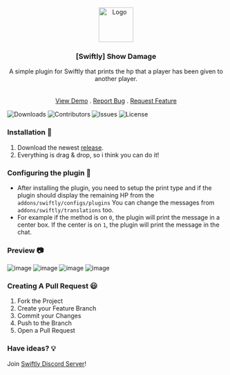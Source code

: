 <br/>
<p align="center">
  <a href="https://github.com/moongetsu/swiftly_showdamage">
    <img src="https://media.discordapp.net/attachments/979452783466000466/1168236894652469248/Swiftly_Logo.png?ex=6575f264&is=65637d64&hm=dd2834983bebeab98d7febd44bb3bd20e9aded13ecefac63cc990b222a9d9e9e&=&format=webp&quality=lossless&width=468&height=468" alt="Logo" width="80" height="80">
  </a>

  <h3 align="center">[Swiftly] Show Damage</h3>

  <p align="center">
    A simple plugin for Swiftly that prints the hp that a player has been given to another player.
    <br/>
    <br/>
    <br/>
    <a href="https://github.com/moongetsu/swiftly_showdamage">View Demo</a>
    .
    <a href="https://github.com/moongetsu/swiftly_showdamage/issues">Report Bug</a>
    .
    <a href="https://github.com/moongetsu/swiftly_showdamage/issues">Request Feature</a>
  </p>
</p>

![Downloads](https://img.shields.io/github/downloads/moongetsu/swiftly_showdamage/total) ![Contributors](https://img.shields.io/github/contributors/moongetsu/swiftly_showdamage?color=dark-green) ![Issues](https://img.shields.io/github/issues/moongetsu/swiftly_showdamage) ![License](https://img.shields.io/github/license/moongetsu/swiftly_showdamage) 

### Installation 👀

1. Download the newest [release](https://github.com/moongetsu/swiftly_showdamage/releases).
2. Everything is drag & drop, so i think you can do it!

### Configuring the plugin 🧐

* After installing the plugin, you need to setup the print type and if the plugin should display the remaining HP from the `addons/swiftly/configs/plugins` You can change the messages from `addons/swiftly/translations` too.
* For example if the method is on `0`, the plugin will print the message in a center box. If the center is on `1`, the plugin will print the message in the chat.

### Preview 📷
![image](https://github.com/moongetsu/swiftly_showdamage/assets/111883135/2b9f2375-51ee-4d45-bd82-579bfa3fd7c5)
![image](https://github.com/moongetsu/swiftly_showdamage/assets/111883135/466f64cc-3367-4cbf-a5bf-4f9013e1a3ca)
![image](https://github.com/moongetsu/swiftly_showdamage/assets/111883135/48646fed-a7a5-433e-a1ea-d1075aeebd83)
![image](https://github.com/moongetsu/swiftly_showdamage/assets/111883135/0da4a571-94ad-4edd-8cbf-5c9ef9e4b49f)


### Creating A Pull Request 😃

1. Fork the Project
2. Create your Feature Branch
3. Commit your Changes
4. Push to the Branch
5. Open a Pull Request

### Have ideas? 💡
Join [Swiftly Discord Server](https://discord.gg/ESKNDx2CNB)!
